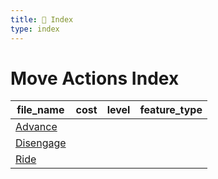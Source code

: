 ```yaml
---
title: 📑 Index
type: index
---
```


# Move Actions Index

| file_name              | cost | level | feature_type |
| ---------------------- | ---- | ----- | ------------ |
| [Advance](Advance)     |      |       |              |
| [Disengage](Disengage) |      |       |              |
| [Ride](Ride)           |      |       |              |
